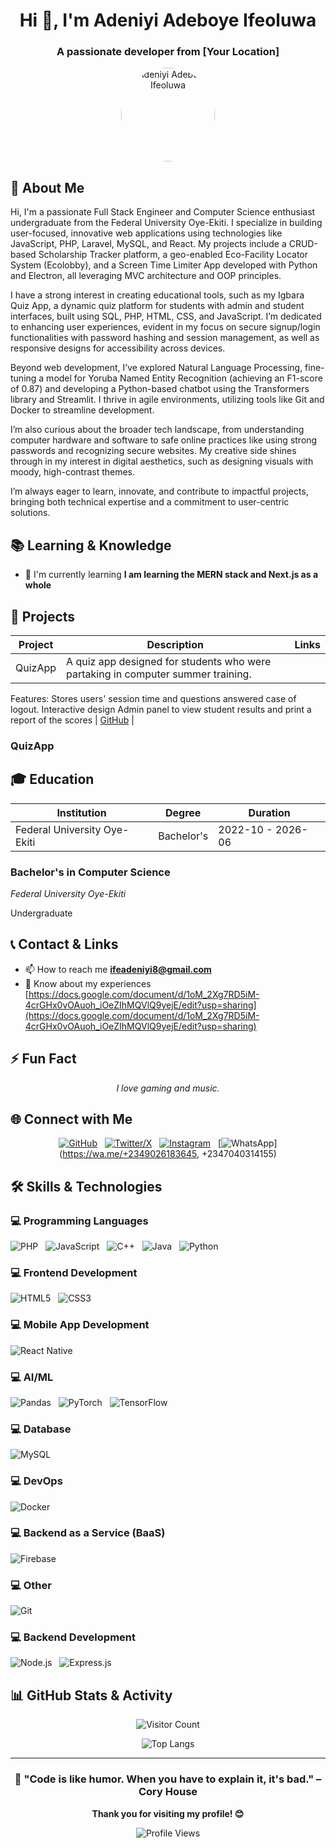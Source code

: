 <div align="center">

# Hi 👋, I'm Adeniyi Adeboye Ifeoluwa

### A passionate developer from [Your Location]

<img src="https://github.com/Deathstorm55.png" alt="Adeniyi Adeboye Ifeoluwa" width="150" height="150" style="border-radius: 50%;" />

</div>

## 🚀 About Me

Hi, I'm a passionate Full Stack Engineer and Computer Science enthusiast undergraduate from the Federal University Oye-Ekiti. I specialize in building user-focused, innovative web applications using technologies like JavaScript, PHP, Laravel, MySQL, and React. My projects include a CRUD-based Scholarship Tracker platform, a geo-enabled Eco-Facility Locator System (Ecolobby), and a Screen Time Limiter App developed with Python and Electron, all leveraging MVC architecture and OOP principles.

I have a strong interest in creating educational tools, such as my Igbara Quiz App, a dynamic quiz platform for students with admin and student interfaces, built using SQL, PHP, HTML, CSS, and JavaScript. I’m dedicated to enhancing user experiences, evident in my focus on secure signup/login functionalities with password hashing and session management, as well as responsive designs for accessibility across devices.

Beyond web development, I’ve explored Natural Language Processing, fine-tuning a model for Yoruba Named Entity Recognition (achieving an F1-score of 0.87) and developing a Python-based chatbot using the Transformers library and Streamlit. I thrive in agile environments, utilizing tools like Git and Docker to streamline development.

I’m also curious about the broader tech landscape, from understanding computer hardware and software to safe online practices like using strong passwords and recognizing secure websites. My creative side shines through in my interest in digital aesthetics, such as designing visuals with moody, high-contrast themes.

I’m always eager to learn, innovate, and contribute to impactful projects, bringing both technical expertise and a commitment to user-centric solutions.

## 📚 Learning & Knowledge

<div align="left">

- 🌱 I'm currently learning **I am learning the MERN stack and Next.js as a whole**

</div>

## 🚀 Projects

| Project | Description | Links |
|---|---|---|
| QuizApp | A quiz app designed for students who were partaking in computer summer training. 
Features:
Stores users' session time and questions answered case of logout. 
Interactive design
Admin panel to view student results and print a report of the scores | [GitHub](https://github.com/Deathstorm55/quizApp) |

### QuizApp

## 🎓 Education

| Institution | Degree | Duration |
|---|---|---|
| Federal University Oye-Ekiti | Bachelor's | 2022-10 - 2026-06 |

### Bachelor's in Computer Science
*Federal University Oye-Ekiti*

Undergraduate

## 📞 Contact & Links

<div align="left">

- 📫 How to reach me **ifeadeniyi8@gmail.com**
- 📄 Know about my experiences [https://docs.google.com/document/d/1oM_2Xg7RD5iM-4crGHx0vOAuoh_iOeZIhMQVlQ9yejE/edit?usp=sharing](https://docs.google.com/document/d/1oM_2Xg7RD5iM-4crGHx0vOAuoh_iOeZIhMQVlQ9yejE/edit?usp=sharing)

</div>

## ⚡ Fun Fact

<div align="center">

*I love gaming and music.*

</div>

## 🌐 Connect with Me

<div align="center">

[![GitHub](https://img.shields.io/badge/GitHub-181717?style=for-the-badge&logo=github&logoColor=white)](https://github.com/Deathstorm55)&nbsp;&nbsp;&nbsp;[![Twitter/X](https://img.shields.io/badge/Twitter-000000?style=for-the-badge&logo=x&logoColor=white)](https://twitter.com/ife_code)&nbsp;&nbsp;&nbsp;[![Instagram](https://img.shields.io/badge/Instagram-E4405F?style=for-the-badge&logo=instagram&logoColor=white)](https://instagram.com/ife_code)&nbsp;&nbsp;&nbsp;[![WhatsApp](https://img.shields.io/badge/WhatsApp-25D366?style=for-the-badge&logo=whatsapp&logoColor=white)](https://wa.me/+2349026183645, +2347040314155)

</div>

## 🛠️ Skills & Technologies

### 💻 Programming Languages

![PHP](https://img.shields.io/badge/PHP-777BB4?style=for-the-badge&logo=php&logoColor=white)&nbsp;&nbsp;&nbsp;![JavaScript](https://img.shields.io/badge/JavaScript-F7DF1E?style=for-the-badge&logo=javascript&logoColor=black)&nbsp;&nbsp;&nbsp;![C++](https://img.shields.io/badge/C%2B%2B-00599C?style=for-the-badge&logo=cplusplus&logoColor=white)&nbsp;&nbsp;&nbsp;![Java](https://img.shields.io/badge/Java-007396?style=for-the-badge&logo=java&logoColor=white)&nbsp;&nbsp;&nbsp;![Python](https://img.shields.io/badge/Python-3776AB?style=for-the-badge&logo=python&logoColor=white)

### 💻 Frontend Development

![HTML5](https://img.shields.io/badge/HTML5-E34F26?style=for-the-badge&logo=html5&logoColor=white)&nbsp;&nbsp;&nbsp;![CSS3](https://img.shields.io/badge/CSS3-1572B6?style=for-the-badge&logo=css3&logoColor=white)

### 💻 Mobile App Development

![React Native](https://img.shields.io/badge/React%20Native-61DAFB?style=for-the-badge&logo=react&logoColor=white)

### 💻 AI/ML

![Pandas](https://img.shields.io/badge/Pandas-150458?style=for-the-badge&logo=pandas&logoColor=white)&nbsp;&nbsp;&nbsp;![PyTorch](https://img.shields.io/badge/PyTorch-EE4C2C?style=for-the-badge&logo=pytorch&logoColor=white)&nbsp;&nbsp;&nbsp;![TensorFlow](https://img.shields.io/badge/TensorFlow-FF6F00?style=for-the-badge&logo=tensorflow&logoColor=white)

### 💻 Database

![MySQL](https://img.shields.io/badge/MySQL-4479A1?style=for-the-badge&logo=mysql&logoColor=white)

### 💻 DevOps

![Docker](https://img.shields.io/badge/Docker-2496ED?style=for-the-badge&logo=docker&logoColor=white)

### 💻 Backend as a Service (BaaS)

![Firebase](https://img.shields.io/badge/Firebase-FFCA28?style=for-the-badge&logo=firebase&logoColor=black)

### 💻 Other

![Git](https://img.shields.io/badge/Git-F05032?style=for-the-badge&logo=git&logoColor=white)

### 💻 Backend Development

![Node.js](https://img.shields.io/badge/Node.js-339933?style=for-the-badge&logo=nodedotjs&logoColor=white)&nbsp;&nbsp;&nbsp;![Express.js](https://img.shields.io/badge/Express.js-000000?style=for-the-badge&logo=express&logoColor=white)

## 📊 GitHub Stats & Activity

<div align="center">

![Visitor Count](https://komarev.com/ghpvc/?username=Deathstorm55&label=Profile%20Visitors&color=blueviolet&style=flat-square)

![Top Langs](https://github-readme-stats.vercel.app/api/top-langs/?username=Deathstorm55&layout=compact&theme=radical&langs_count=10)

</div>

---

<div align="center">

### 🎯 "Code is like humor. When you have to explain it, it's bad." – Cory House

**Thank you for visiting my profile! 😊**

![Profile Views](https://komarev.com/ghpvc/?username=Deathstorm55&color=brightgreen&style=flat-square&label=Profile+Views)

</div>
